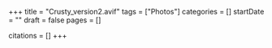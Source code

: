 +++
title = "Crusty_version2.avif"
tags = ["Photos"]
categories = []
startDate = ""
draft = false
pages = []

citations = []
+++
